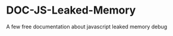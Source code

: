 DOC-JS-Leaked-Memory
====================

A few free documentation about javascript leaked memory debug
